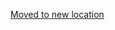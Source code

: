 [Moved to new location](https://github.com/DataTalksClub/machine-learning-zoomcamp/blob/master/08-deep-learning/01b-saturn-cloud.md)